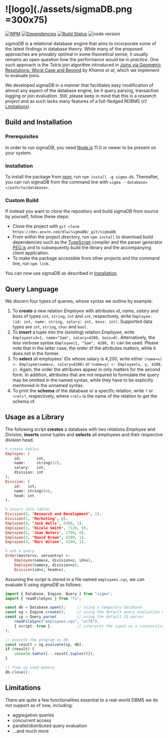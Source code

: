 ﻿# ![logo](./assets/sigmaDB.png =300x75)

[![NPM](https://img.shields.io/npm/v/@sigma-db/core)](https://www.npmjs.com/package/@sigma-db/core)
[![Dependencies](https://david-dm.org/dlw93/sigmaDB/status.svg)](https://david-dm.org/dlw93/sigmaDB)
[![Build Status](https://dev.azure.com/dlw/sigmaDB/_apis/build/status/sigmaDB?branchName=master)](https://dev.azure.com/dlw/sigmaDB/_build/latest?definitionId=2&branchName=master)
![node version](https://img.shields.io/node/v/@sigma-db/core)

*sigmaDB* is a relational database engine that aims to incorporate some of the latest findings in database theory.
While many of the proposed approaches are provably optimal in some *theoretical* sense, it usually remains an open question how the performance would be in *practice*.
One such approach is the *Tetris* join algorithm introduced in [Joins via Geometric Resolutions: Worst Case and Beyond](http://doi.org/10.1145/2967101) by *Khamis et al*, which we implement to evaluate joins.

We developed sigmaDB in a manner that facilitates easy modification of almost any aspect of the database engine, be it query parsing, transaction logging or join evaluation.
Still, please keep in mind that this is a *research project* and as such lacks many features of a full-fledged RDBMS (cf. [Limitations](#limitations)).

## Build and Installation

### Prerequisites

In order to run sigmaDB, you need [Node.js](https://nodejs.org) 11.0 or newer to be present on your system.

### Installation

To install the package from [npm](https://www.npmjs.com/), run `npm install -g sigma-db`.
Thereafter, you can run sigmaDB from the command line with `sigma --database=</path/to/database>`.

### Custom Build

If instead you want to clone the repository and build sigmaDB from source by yourself, follow these steps:

* Clone the project with `git clone https://dev.azure.com/dlw/sigmaDB/_git/sigmaDB`.
* From within the project directory, run `npm install` to download build dependencies such as the [TypeScript](https://www.typescriptlang.org/) compiler and the parser generator [PEG.js](https://pegjs.org/) and to subsequently build the library and the accompanying client application.
* To make the package accessible from other projects and the command line, run `npm link`.

You can now use sigmaDB as described in [Installation](#installation).

## Query Language

We discern four types of queries, whose syntax we outline by example:

1. To **create** a new relation *Employee* with attributes *id*, *name*, *salary* and *boss* of types `int`, `string`, `int` and `int`, respectively, write `Employee: (id: int, name: string, salary: int, boss: int)`. Supported data types are `int`, `string`, `char` and `bool`.
2. To **insert** a tuple into the (existing) relation *Employee*, write `Employee(id=1, name="Sam", salary=4200, boss=0)`. Alternatively, the less verbose syntax `Employee(1, "Sam", 4200, 0)` can be used. Please note that in the latter case, the order of the attributes matters, while it does not in the former.
3. To **select** all employees' IDs whose salary is 4,200, write either `(name=x) <- Employee(name=x, salary=4200)` or `(name=y) <- Employee(x, y, 4200, z)`. Again, the order the attributes appear in only matters for the second form. In addition, attributes that are not required to formulate the query may be omitted in the named syntax, while they have to be explicitly mentioned in the unnamed syntax.
4. To print the **schema** of the database or a specific relation, write `?` or `<rel>?`, respectively, where `<rel>` is the name of the relation to get the schema of.

## Usage as a Library

The following script **creates** a database with two relations *Employee* and *Division*, **inserts** some tuples and **selects** all employees and their respective division head.

```Prolog
% create tables
Employee: (
    id:       int,
    name:     string(32),
    salary:   int,
    division: int
).
Division: (
    id:   int,
    name: string(64),
    head: int
).

% insert into tables
Division(0, "Research and Development", 1).
Division(1, "Marketing", 0).
Employee(0, "Jack Walls", 8360, 1).
Employee(1, "Nicole Smith", 7120, 0).
Employee(2, "Joan Waters", 2700, 0).
Employee(3, "David Brown", 4200, 1).
Employee(4, "Marc Wilson", 4200, 1).

% ask a query
Order(master=x, servant=y) <-
    Employee(name=x, division=z, id=u),
    Employee(name=y, division=z),
    Division(id=z, head=u).
```

Assuming the script is stored in a file named `employees.cqs`, we can evaluate it using *sigmaDB* as follows:

```TypeScript
import { Database, Engine, Query } from "sigma";
import { readFileSync } from "fs";

const db = Database.open();     // using a temporary database
const ng = Engine.create();     // using the default query evaluation engine
const cp = Query.parse(         // using the default CQ parser
    readFileSync("employees.cqs", "utf8"),
    { script: true },           // interpret the input as a conjunctive program
);

// execute the program on db
const result = ng.evaluate(cp, db);
if (result) {
    console.table([...result.tuples()]);
}

// free up used memory
db.close();
```

## Limitations

There are quite a few functionalities essential to a real-world DBMS we do *not* support as of now, including:

* aggregation queries
* concurrent access
* parallel/distributed query evaluation
* ...and much more
